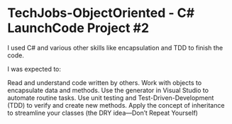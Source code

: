 # TechJobs-ObjectOriented - C# LaunchCode Project #2
I used C# and various other skills like encapsulation and TDD to finish the code.
 
I was expected to:

Read and understand code written by others.
Work with objects to encapsulate data and methods.
Use the generator in Visual Studio to automate routine tasks.
Use unit testing and Test-Driven-Development (TDD) to verify and create new methods.
Apply the concept of inheritance to streamline your classes (the DRY idea—Don’t Repeat Yourself)

